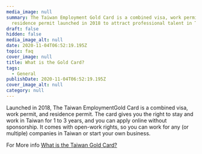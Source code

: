 ```yaml
---
media_image: null
summary: The Taiwan Employment Gold Card is a combined visa, work permit and
  residence permit launched in 2018 to attract professional talent in Taiwan.
draft: false
hidden: false
media_image_alt: null
date: 2020-11-04T06:52:19.195Z
topic: faq
cover_image: null
title: What is the Gold Card?
tags:
  - General
publishDate: 2020-11-04T06:52:19.195Z
cover_image_alt: null
category: null
---
```

Launched in 2018, The Taiwan EmploymentGold Card is a combined visa, work permit, and residence permit. The card gives you the right to stay and work in Taiwan for 1 to 3 years, and you can apply online without sponsorship. It comes with open-work rights, so you can work for any (or multiple) companies in Taiwan or start your own business.

For More info [What is the Taiwan Gold Card?](/en/about/)